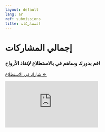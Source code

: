 ```yaml
---
layout: default
lang: ar
ref: submissions
title: المشاركات
---
```

# إجمالي المشاركات
### قم بدورك وساهم في بالاستطلاع لإنقاذ الأرواح!
<a
href="https://survey123.arcgis.com/share/3c5158cd793d4cc7a80d8d3fb3446b07?lang=ar"
class="btn">شارك في الاستطلاع ←</a>

<div class="embed"><iframe src="https://arcgis.com/apps/opsdashboard/index.html#/0052f0715f0944db868b1ed2dd868feb" title="TRackCOVIDKW Contribution Totals"  frameborder="0" allowfullscreen=""></iframe></div>

